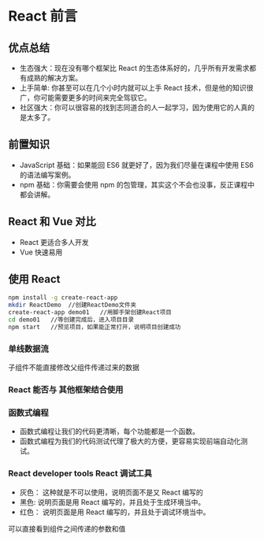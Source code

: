 # React 前言

## 优点总结

- 生态强大：现在没有哪个框架比 React 的生态体系好的，几乎所有开发需求都有成熟的解决方案。
- 上手简单: 你甚至可以在几个小时内就可以上手 React 技术，但是他的知识很广，你可能需要更多的时间来完全驾驭它。
- 社区强大：你可以很容易的找到志同道合的人一起学习，因为使用它的人真的是太多了。

## 前置知识

- JavaScript 基础：如果能回 ES6 就更好了，因为我们尽量在课程中使用 ES6 的语法编写案例。
- npm 基础：你需要会使用 npm 的包管理，其实这个不会也没事，反正课程中都会讲解。

## React 和 Vue 对比

- React 更适合多人开发
- Vue 快速易用

## 使用 React

```bash
npm install -g create-react-app
mkdir ReactDemo  //创建ReactDemo文件夹
create-react-app demo01   //用脚手架创建React项目
cd demo01   //等创建完成后，进入项目目录
npm start   //预览项目，如果能正常打开，说明项目创建成功
```

### 单线数据流

子组件不能直接修改父组件传递过来的数据

### React 能否与 其他框架结合使用

### 函数式编程

- 函数式编程让我们的代码更清晰，每个功能都是一个函数。
- 函数式编程为我们的代码测试代理了极大的方便，更容易实现前端自动化测试。

### React developer tools React 调试工具

- 灰色： 这种就是不可以使用，说明页面不是又 React 编写的
- 黑色: 说明页面是用 React 编写的，并且处于生成环境当中。
- 红色： 说明页面是用 React 编写的，并且处于调试环境当中。

可以直接看到组件之间传递的参数和值
